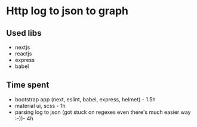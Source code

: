 # Http log to json to graph

## Used libs
- nextjs
- reactjs
- express
- babel

## Time spent
- bootstrap app (next, eslint, babel, express, helmet) - 1.5h
- material ui, scss - 1h
- parsing log to json (got stuck on regexes even there's much easier way :-))- 4h